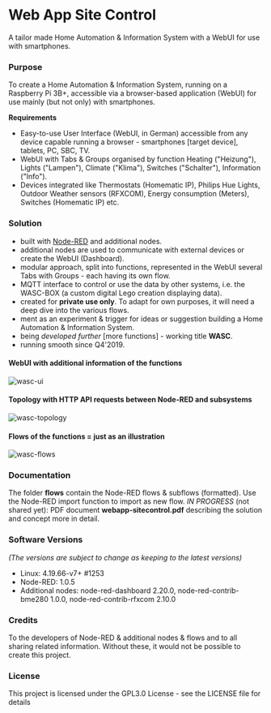# Web App Site Control
A tailor made Home Automation & Information System with a WebUI for use with smartphones.

### Purpose
To create a Home Automation & Information System, running on a Raspberry Pi 3B+, accessible via a browser-based application (WebUI) for use mainly (but not only) with smartphones.

**Requirements**

* Easy-to-use User Interface (WebUI, in German) accessible from any device capable running a browser - smartphones [target device], tablets, PC, SBC, TV.
* WebUI with Tabs & Groups organised by function Heating ("Heizung"), Lights ("Lampen"), Climate ("Klima"), Switches ("Schalter"), Information ("Info").
* Devices integrated like Thermostats (Homematic IP), Philips Hue Lights, Outdoor Weather sensors (RFXCOM), Energy consumption (Meters), Switches (Homematic IP) etc.

### Solution
* built with [Node-RED](https://nodered.org/) and additional nodes.
* additional nodes are used to communicate with external devices or create the WebUI (Dashboard).
* modular approach, split into functions, represented in the WebUI several Tabs with Groups - each having its own flow.
* MQTT interface to control or use the data by other systems, i.e. the WASC-BOX (a custom digital Lego creation displaying data).
* created for **private use only**. To adapt for own purposes, it will need a deep dive into the various flows.
* ment as an experiment & trigger for ideas or suggestion building a Home Automation & Information System.
* being _developed further_ [more functions] - working title **WASC**.
* running smooth since Q4'2019.

#### WebUI with additional information of the functions
![wasc-ui](https://user-images.githubusercontent.com/47274144/79632673-29201280-8161-11ea-9b79-02f5cb0f99eb.png)

#### Topology with HTTP API requests between Node-RED and subsystems
![wasc-topology](https://user-images.githubusercontent.com/47274144/79632672-29201280-8161-11ea-90fe-257009ab8efc.png)

#### Flows of the functions = just as an illustration
![wasc-flows](https://user-images.githubusercontent.com/47274144/79632671-28877c00-8161-11ea-975f-a91ef5f6ad84.png)

### Documentation
The folder **flows** contain the Node-RED flows & subflows (formatted). Use the Node-RED import function to import as new flow.
_IN PROGRESS_ (not shared yet): PDF document **webapp-sitecontrol.pdf** describing the solution and concept more in detail.

### Software Versions
_(The versions are subject to change as keeping to the latest versions)_
* Linux: 4.19.66-v7+ #1253
* Node-RED: 1.0.5
* Additional nodes: node-red-dashboard 2.20.0, node-red-contrib-bme280 1.0.0, node-red-contrib-rfxcom 2.10.0

### Credits
To the developers of Node-RED & additional nodes & flows and to all sharing related information.
Without these, it would not be possible to create this project.

### License
This project is licensed under the GPL3.0 License - see the LICENSE file for details

